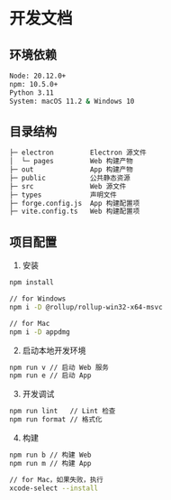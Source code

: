 # 开发文档

## 环境依赖

```sh
Node: 20.12.0+
npm: 10.5.0+
Python 3.11
System: macOS 11.2 & Windows 10
```

## 目录结构

```sh
├─ electron         Electron 源文件
│  └─ pages         Web 构建产物
├─ out              App 构建产物
├─ public           公共静态资源
├─ src              Web 源文件
├─ types            声明文件
├─ forge.config.js  App 构建配置项
├─ vite.config.ts   Web 构建配置项
```

## 项目配置

1. 安装

```sh
npm install

// for Windows
npm i -D @rollup/rollup-win32-x64-msvc

// for Mac
npm i -D appdmg
```

2. 启动本地开发环境

```sh
npm run v // 启动 Web 服务
npm run e // 启动 App
```

3. 开发调试

```sh
npm run lint   // Lint 检查
npm run format // 格式化
```

4. 构建

```sh
npm run b // 构建 Web
npm run m // 构建 App

// for Mac，如果失败，执行
xcode-select --install
```
